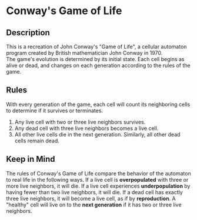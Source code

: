 # Conway's Game of Life
## Description
This is a recreation of John Conway's "Game of Life", a cellular automaton program created by British mathematician John Conway in 1970.  <br>
The game's evolution is determined by its initial state. Each cell begins as alive or dead, and changes on each generation according to the rules of the game. 
## Rules
With every generation of the game, each cell will count its neighboring cells to determine if it survives or terminates.
1. Any live cell with two or three live neighbors survives.
2. Any dead cell with three live neighbors becomes a live cell.
3. All other live cells die in the next generation. Similarly, all other dead cells remain dead.
## Keep in Mind
The rules of Conway's Game of Life compare the behavior of the automaton to real life in the following ways. If a live cell is <strong>overpopulated</strong> with three or more live neighbors, it will die. If a live cell experiences <strong>underpopulation</strong> by having fewer than two live neighbors, it will die. If a dead cell has exactly three live neighbors, it will become a live cell, as if by <strong>reproduction</strong>. A "healthy" cell will live on to the <strong>next generation</strong> if it has two or three live neighbors.